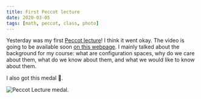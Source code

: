 ```yaml
---
title: First Peccot lecture
date: 2020-03-05
tags: [math, peccot, class, photo]
---
```


Yesterday was my first [Peccot lecture](/class/peccot)!
I think it went okay.
The video is going to be available soon [on this webpage](https://www.college-de-france.fr/site/cours-peccot/guestlecturer-2020-03-04-11h00.htm).
I mainly talked about the background for my course: what are configuration spaces, why do we care about them, what do we know about them, and what we would like to know about them.


I also got this medal 🙂.

![Peccot Lecture medal.](médaille.jpeg)
